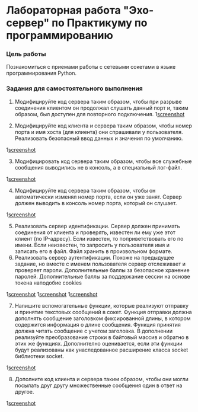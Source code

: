 # Лабораторная работа "Эхо-сервер" по Практикуму по программированию

### Цель работы

Познакомиться с приемами работы с сетевыми сокетами в языке программирования Python.

### Задания для самостоятельного выполнения

1. Модифицируйте код сервера таким образом, чтобы при разрыве соединения клиентом он продолжал слушать данный порт и, таким образом, был доступен для повторного подключения.
1[screenshot](/screenshots/1.png)

2. Модифицируйте код клиента и сервера таким образом, чтобы номер порта и имя хоста (для клиента) они спрашивали у пользователя. Реализовать безопасный ввод данных и значения по умолчанию.

1[screenshot](/screenshots/2.png)

3. Модифицировать код сервера таким образом, чтобы все служебные сообщения выводились не в консоль, а в специальный лог-файл.

1[screenshot](/screenshots/3.png)

4. Модифицируйте код сервера таким образом, чтобы он автоматически изменял номер порта, если он уже занят. Сервер должен выводить в консоль номер порта, который он слушает.

1[screenshot](/screenshots/4.png)

5. Реализовать сервер идентификации. Сервер должен принимать соединения от клиента и проверять, известен ли ему уже этот клиент (по IP-адресу). Если известен, то поприветствовать его по имени. Если неизвестен, то запросить у пользователя имя и записать его в файл. Файл хранить в произвольном формате.
6. Реализовать сервер аутентификации. Похоже на предыдущее задание, но вместе с именем пользователя сервер отслеживает и проверяет пароли. Дополнительные баллы за безопасное хранение паролей. Дополнительные баллы за поддержание сессии на основе токена наподобие cookies

1[screenshot](/screenshots/5-6.1.png)
1[screenshot](/screenshots/5-6.2.png)
1[screenshot](/screenshots/5-6.3.png)


7. Напишите вспомогательные функции, которые реализуют отправку и принятие текстовых сообщений в сокет. Функция отправки должна дополнять сообщение заголовком фиксированной длины, в котором содержится информация о длине сообщения. Функция принятия должна читать сообщение с учетом заголовка. В дополнении реализуйте преобразование строки в байтовый массив и обратно в этих же функциях. Дополнително оценивается, если эти функции будут реализованы как унаследованное расширение класса socket библиотеки socket.

1[screenshot](/screenshots/7.png)

8. Дополните код клиента и сервера таким образом, чтобы они могли посылать друг другу множественные сообщения один в ответ на другое.

1[screenshot](/screenshots/8.png)
